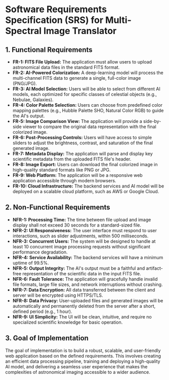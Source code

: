 # Software Requirements Specification (SRS) for Multi-Spectral Image Translator

## 1. Functional Requirements

- **FR-1: FITS File Upload:** The application must allow users to upload astronomical data files in the standard FITS format.
- **FR-2: AI-Powered Colorization:** A deep-learning model will process the multi-channel FITS data to generate a single, full-color image (PNG/JPG).
- **FR-3: AI Model Selection:** Users will be able to select from different AI models, each optimized for specific classes of celestial objects (e.g., Nebulae, Galaxies).
- **FR-4: Color Palette Selection:** Users can choose from predefined color mapping palettes (e.g., Hubble Palette SHO, Natural Color RGB) to guide the AI's output.
- **FR-5: Image Comparison View:** The application will provide a side-by-side viewer to compare the original data representation with the final colorized image.
- **FR-6: Post-Processing Controls:** Users will have access to simple sliders to adjust the brightness, contrast, and saturation of the final generated image.
- **FR-7: Metadata Display:** The application will parse and display key scientific metadata from the uploaded FITS file's header.
- **FR-8: Image Export:** Users can download the final colorized image in high-quality standard formats like PNG or JPG.
- **FR-9: Web Platform:** The application will be a responsive web application accessible through modern browsers.
- **FR-10: Cloud Infrastructure:** The backend services and AI model will be deployed on a scalable cloud platform, such as AWS or Google Cloud.

## 2. Non-Functional Requirements

- **NFR-1: Processing Time:** The time between file upload and image display shall not exceed 30 seconds for a standard-sized file.
- **NFR-2: UI Responsiveness:** The user interface must respond to user interactions, such as slider adjustments, within 500 milliseconds.
- **NFR-3: Concurrent Users:** The system will be designed to handle at least 10 concurrent image processing requests without significant performance degradation.
- **NFR-4: Service Availability:** The backend services will have a minimum uptime of 99.5%.
- **NFR-5: Output Integrity:** The AI's output must be a faithful and artifact-free representation of the scientific data in the input FITS file.
- **NFR-6: Fault Tolerance:** The application will gracefully handle invalid file formats, large file sizes, and network interruptions without crashing.
- **NFR-7: Data Encryption:** All data transferred between the client and server will be encrypted using HTTPS/TLS.
- **NFR-8: Data Privacy:** User-uploaded files and generated images will be automatically and permanently deleted from the server after a short, defined period (e.g., 1 hour).
- **NFR-9: UI Simplicity:** The UI will be clean, intuitive, and require no specialized scientific knowledge for basic operation.

## 3. Goal of Implementation

The goal of implementation is to build a robust, scalable, and user-friendly web application based on the defined requirements. This involves creating an efficient data processing pipeline, training and deploying a high-quality AI model, and delivering a seamless user experience that makes the complexities of astronomical imaging accessible to a wider audience.